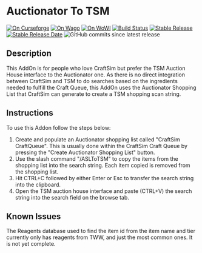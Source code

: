# Auctionator To TSM

[![On Curseforge](https://img.shields.io/badge/download-Curseforge-orange)](https://www.curseforge.com/wow/addons/asltotsm)
[![On Wago](https://img.shields.io/badge/download-Wago-orange)](https://addons.wago.io/addons/asltotsm/)
[![On WoWI](https://img.shields.io/badge/download-WoWI-orange)](https://www.wowinterface.com/downloads/info26919-AuctionatortoTSM.html)
[![Build Status](https://github.com/ChildOf1970/AuctionatorToTSM/actions/workflows/release.yaml/badge.svg)](https://github.com/ChildOf1970/AuctionatorToTSM/actions/workflows/release.yaml)
[![Stable Release](https://img.shields.io/github/v/release/ChildOf1970/AuctionatorToTSM?logo=github&label=Stable)](https://github.com/ChildOf1970/AuctionatorToTSM/releases)
[![Stable Release Date](https://img.shields.io/github/release-date/ChildOf1970/AuctionatorToTSM?logo=github&label=Released&cacheSeconds=600)](https://github.com/ChildOf1970/AuctionatorToTSM/releases)
![GitHub commits since latest release](https://img.shields.io/github/commits-since/ChildOf1970/AuctionatorToTSM/latest?logo=github)

## Description

This AddOn is for people who love CraftSim but prefer the TSM Auction House interface to the Auctionator one.  As there is no direct integration between CraftSim and TSM to do searches based on the ingredients needed to fulfill the Craft Queue, this AddOn uses the Auctionator Shopping List that CraftSim can generate to create a TSM shopping scan string.

## Instructions

To use this Addon follow the steps below:

1. Create and populate an Auctionator shopping list called "CraftSim CraftQueue".  This is usually done within the CraftSim Craft Queue by pressing the "Create Auctionator Shopping List" button.
2. Use the slash command "/ASLToTSM" to copy the items from the shopping list into the search string. Each item copied is removed from the shopping list.
3. Hit CTRL+C followed by either Enter or Esc to transfer the search string into the clipboard.
4. Open the TSM auction house interface and paste (CTRL+V) the search string into the search field on the browse tab.

## Known Issues

The Reagents database used to find the item id from the item name and tier currently only has reagents from TWW, and just the most common ones. It is not yet complete.
